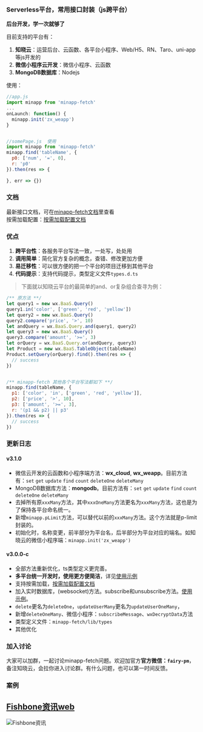 <!--
 * @Author: your name
 * @Date: 2020-01-29 11:37:27
 * @LastEditTime: 2020-06-13 10:13:44
 * @LastEditors: Please set LastEditors
 * @Description: In User Settings Edit
 * @FilePath: /minapp-fetch/README.md
 -->

### Serverless平台，常用接口封装（js跨平台）    
   
**后台开发，学一次就够了**  
   
目前支持的平台有：  
1. **知晓云**：运营后台、云函数、各平台小程序、Web/H5、RN、Taro、uni-app等js开发的   
2. **微信小程序云开发**：微信小程序、云函数   
3. **MongoDB数据库**：Nodejs   
  
  
使用：  
```js
//app.js 
import minapp from 'minapp-fetch'
...
onLaunch: function() {
  minapp.init('zx_weapp')
}


//somePage.js  使用
import minapp from 'minapp-fetch'
minapp.find('tableName', {
  p0: ['num', '=', 0],
  r: 'p0'
}).then(res => {
  
}, err => {})
```  
  
### 文档  
最新接口文档，可在[minapp-fetch文档](https://wefishbone.com/detail/5d4135320bc9f3134de37fa6)里查看  
按需加载配置：[按需加载配置文档](https://wefishbone.com/detail/5ed5ae7b899abe7b80d67a5f)
  
### 优点  
1. **跨平台性**：各服务平台写法一致，一处写，处处用  
2. **调用简单**：简化官方复杂的概念，查错、修改更加方便  
3. **易迁移性**：可以很方便的把一个平台的项目迁移到其他平台  
4. **代码提示**：支持代码提示，类型定义文件`types.d.ts`  
  
> 下面就以知晓云平台的最简单的and、or复杂组合查寻为例：
  
```js
/** 原方法 **/
let query1 = new wx.BaaS.Query()
query1.in('color', ['green', 'red', 'yellow'])
let query2 = new wx.BaaS.Query()
query2.compare('price', '>', 10)
let andQuery = wx.BaaS.Query.and(query1, query2)
let query3 = new wx.BaaS.Query()
query3.compare('amount', '>=', 3)
let orQuery = wx.BaaS.Query.or(andQuery, query3)
let Product = new wx.BaaS.TableObject(tableName)
Product.setQuery(orQuery).find().then(res => {
  // success
})


/** minapp-fetch 其他各个平台写法都如下 **/
minapp.find(tableName, {
  p1: ['color', 'in', ['green', 'red', 'yellow']],
  p2: ['price', '>', 10],
  p3: ['amount', '>=', 3],
  r: '(p1 && p2) || p3'
}).then(res => {
  // success
})
```
  
### 更新日志  

#### v3.1.0  
- 微信云开发的云函数和小程序端方法：**wx_cloud**, **wx_weapp**。目前方法有：`set` `get` `update` `find` `count` `deleteOne` `deleteMany`
- MongoDB数据库方法：**mongodb**。目前方法有：`set` `get` `update` `find` `count` `deleteOne` `deleteMany`
- 去掉所有原`xxxMany`方法，其中`xxxOneMany`方法更名为`xxxMany`方法，这也是为了保持各平台命名统一。
- 新增`minapp.pLimit`方法，可以替代以前的`xxxMany`方法。这个方法就是p-limit封装的。
- 初始化时，名称变更，前半部分为平台名，后半部分为平台对应的端名。如知晓云的微信小程序端：`minapp.init('zx_weapp')`
    
#### v3.0.0-c  
- 全部方法重新优化，ts类型定义更完善。  
- **多平台统一开发时，使用更方便简洁**，详见[使用示例](https://wefishbone.com/detail/5d4135320bc9f3134de37fa6#fishbone_%E4%BD%BF%E7%94%A8%E6%96%B9%E6%B3%95)  
- 支持按需加载，[按需加载配置文档](https://wefishbone.com/detail/5ed5ae7b899abe7b80d67a5f)   
- 加入实时数据库，(websocket)方法。subscribe和unsubscribe方法。[使用示例](https://wefishbone.com/detail/5f22d20a5cab4d6f035262c8)。  
- `delete`更名为`deleteOne`，`updateUserMany`更名为`updateUserOneMany`，  
- 新增`deleteOneMany`、微信小程序：`subscribeMessage`、`wxDecryptData`方法  
- 类型定义文件：`minapp-fetch/lib/types`
- 其他优化  
     
   
### 加入讨论    
大家可以加群，一起讨论minapp-fetch问题。欢迎加官方**官方微信：`fairy-pm`**，备注知晓云，会拉你进入讨论群。有什么问题，也可以第一时间反馈。  
   
   
### 案例    
[Fishbone资讯web](https://wefishbone.com)   
--  
![Fishbone资讯](https://file.wefishbone.com/1jY4uY4sSjMv8WKO.jpeg)  
  
  